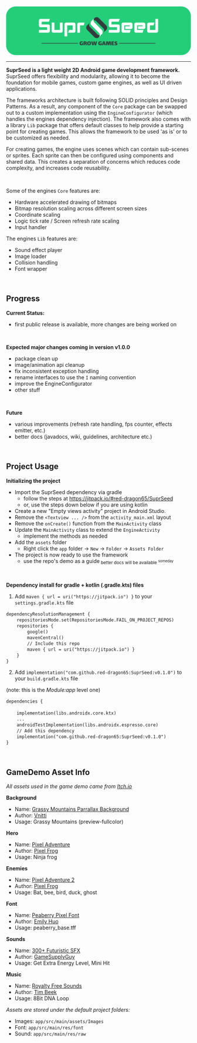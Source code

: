 
<p align="center">
<img src="DemoApp/src/main/res/drawable-v24/suprseed_widebanner.png" width=650 title="SuprSeed - Grow Games" alt="SuprSeed Engine Logo Banner">
</p>

---

**SuprSeed is a light weight 2D Android game development framework.** SuprSeed offers flexibility and modularity, allowing it to become the foundation for mobile games, custom game engines, as well as UI driven applications.

The frameworks architecture is built following SOLID principles and Design Patterns. As a result, any component of the `Core` package can be swapped out to a custom implementation using the `EngineConfigurator` (which handles the engines dependency injection). The framework also comes with a library `Lib` package that offers default classes to help provide a starting point for creating games. This allows the framework to be used 'as is' or to be customized as needed.

For creating games, the engine uses scenes which can contain sub-scenes or sprites. Each sprite can then be configured using components and shared data. This creates a separation of concerns which reduces code complexity, and increases code reusability.

<br/>

Some of the engines `Core` features are:
- Hardware accelerated drawing of bitmaps
- Bitmap resolution scaling across different screen sizes
- Coordinate scaling
- Logic tick rate / Screen refresh rate scaling
- Input handler

The engines `Lib` features are:
- Sound effect player
- Image loader
- Collision handling
- Font wrapper





<br/>

Progress
---

**Current Status:**
- first public release is available, more changes are being worked on

<br/>

**Expected major changes coming in version v1.0.0**
- package clean up
- image/animation api cleanup
- fix inconsistent exception handling
- rename interfaces to use the `I` naming convention
- improve the EngineConfigurator
- other stuff

<br/>

**Future**
- various improvements (refresh rate handling, fps counter, effects emitter, etc.)
- better docs (javadocs, wiki, guidelines, architecture etc.)

<br/>

Project Usage
---

**Initializing the project**
- Import the SuprSeed dependency via gradle
  - follow the steps at https://jitpack.io/#red-dragon65/SuprSeed
  - or, use the steps down below if you are using kotlin
- Create a new "Empty views activity" project in Android Studio.
- Remove the `<Textview ... />` from the `activity_main.xml` layout
- Remove the `onCreate()` function from the `MainActivity` class
- Update the `MainActivity` class to extend the `EngineActivity`
  - implement the methods as needed
- Add the `assets` folder
  - Right click the `app` folder -> `New` -> `Folder` -> `Assets Folder`
- The project is now ready to use the framework
  - use the repo's demo as a guide<sub> better docs will be available <sup>someday</sup></sub>

<br/>

**Dependency install for gradle + kotlin (.gradle.kts) files**

1. Add `maven { url = uri("https://jitpack.io") }` to your `settings.gradle.kts` file
```
dependencyResolutionManagement {
    repositoriesMode.set(RepositoriesMode.FAIL_ON_PROJECT_REPOS)
    repositories {
        google()
        mavenCentral()
        // Include this repo
        maven { url = uri("https://jitpack.io") }
    }
}
```

2. Add `implementation("com.github.red-dragon65:SuprSeed:v0.1.0")` to your `build.gradle.kts` file

(note: this is the _Module:app_ level one)
```
dependencies {

    implementation(libs.androidx.core.ktx)
    ...
    androidTestImplementation(libs.androidx.espresso.core)
    // Add this dependency
    implementation("com.github.red-dragon65:SuprSeed:v0.1.0")
}
```


<br/>

GameDemo Asset Info
---

*All assets used in the game demo came from [Itch.io](https://itch.io/)*

**Background**
- Name: [Grassy Mountains Parrallax Background](https://vnitti.itch.io/grassy-mountains-parallax-background)
- Author: [Vnitti](https://vnitti.itch.io/)
- Usage: Grassy Mountains (preview-fullcolor)

**Hero**
- Name: [Pixel Adventure](https://pixelfrog-assets.itch.io/pixel-adventure-1)
- Author: [Pixel Frog](https://pixelfrog-assets.itch.io/)
- Usage: Ninja frog

**Enemies**
- Name: [Pixel Adventure 2](https://pixelfrog-assets.itch.io/pixel-adventure-2)
- Author: [Pixel Frog](https://pixelfrog-assets.itch.io/)
- Usage: Bat, bee, bird, duck, ghost

**Font**
- Name: [Peaberry Pixel Font](https://emhuo.itch.io/peaberry-pixel-font)
- Author: [Emily Huo](https://emhuo.itch.io/)
- Usage: peaberry_base.tff

**Sounds**
- Name: [300+ Futuristic SFX](https://gamesupply.itch.io/300-futuristic-sfx-with-names)
- Author: [GameSupplyGuy](https://gamesupply.itch.io/)
- Usage: Get Extra Energy Level,  Mini Hit

**Music**
- Name: [Royalty Free Sounds](https://timbeek.itch.io/royalty-free-music-pack)
- Author: [Tim Beek](https://timbeek.itch.io/)
- Usage: 8Bit DNA Loop

*Assets are stored under the default project folders:*
- Images: `app/src/main/assets/Images`
- Font: `app/src/main/res/font`
- Sound: `app/src/main/res/raw`
